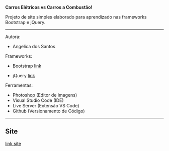 **Carros Elétricos vs Carros a Combustão!**


Projeto de site simples elaborado para aprendizado nas frameworks Bootstrap e jQuery.

------------ 

Autora:
- Angelica dos Santos

Frameworks:
- Bootstrap
  [link](https://getbootstrap.com)

- jQuery
  [link](https://jquery.com)

Ferramentas:
- Photoshop (Editor de imagens)
- Visual Studio Code (IDE)
- Live Server (Extensão VS Code)
- Github (Versionamento de Código)

------------ 

## Site ##

[link site](https://angelcomp.github.io/portfolio/index.html)
